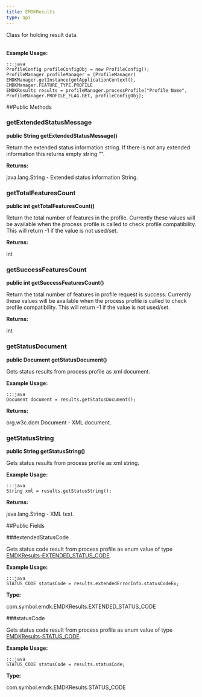 ```yaml
---
title: EMDKResults
type: api
---
```



Class for holding result data.<br><br>
 
 

**Example Usage:**
	
	:::java	
	ProfileConfig profileConfigObj = new ProfileConfig();
	ProfileManager profileManager = (ProfileManager) EMDKManager.getInstance(getApplicationContext(), EMDKManager.FEATURE_TYPE.PROFILE
	EMDKResults results = profileManager.processProfile("Profile Name", ProfileManager.PROFILE_FLAG.GET, profileConfigObj);


##Public Methods

### getExtendedStatusMessage

**public String getExtendedStatusMessage()**

Return the extended status information string.
 If there is not any extended information this returns empty string "".

**Returns:**

java.lang.String - Extended status information String.

### getTotalFeaturesCount

**public int getTotalFeaturesCount()**

Return the total number of features in the profile.
 Currently these values will be available when the process profile is called to check profile compatibility.
 This will return -1 if the value is not used/set.

**Returns:**

int

### getSuccessFeaturesCount

**public int getSuccessFeaturesCount()**

Return the total number of features in profile request is success.
 Currently these values will be available when the process profile is called to check profile compatibility.
 This will return -1 if the value is not used/set.

**Returns:**

int

### getStatusDocument

**public Document getStatusDocument()**

Gets status results from process profile as xml document.
 
 

**Example Usage:**
	
	:::java	
	Document document = results.getStatusDocument();


**Returns:**

org.w3c.dom.Document - XML document.

### getStatusString

**public String getStatusString()**

Gets status results from process profile as xml string. 
 
 

**Example Usage:**
	
	:::java	
	String xml = results.getStatusString();


**Returns:**

java.lang.String - XML text.

##Public Fields

###extendedStatusCode

Gets status code result from process profile as enum value of type [EMDKResults-EXTENDED_STATUS_CODE](../EMDKResults-EXTENDED_STATUS_CODE).
 
 

**Example Usage:**
	
	:::java	
	STATUS_CODE statusCode = results.extendedErrorInfo.statusCodeEx;


**Type:**

com.symbol.emdk.EMDKResults.EXTENDED_STATUS_CODE

###statusCode

Gets status code result from process profile as enum value of type [EMDKResults-STATUS_CODE](../EMDKResults-STATUS_CODE).
 
 

**Example Usage:**
	
	:::java	
	STATUS_CODE statusCode = results.statusCode;


**Type:**

com.symbol.emdk.EMDKResults.STATUS_CODE

